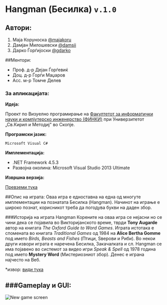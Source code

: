 # Hangman (Бесилка) ```v.1.0```
## Автори:
1. Маја Коруноска [@majakoru](https://github.com/majakoru)
2. Дамјан Милошевски [@damsii](https://github.com/damsii)
3. Дарко Ѓорѓијоски [@gdarko]( https://github.com/gdarko)

##Ментори:
* Проф. д-р Дејан Ѓорѓевиќ
* Доц. д-р Ѓорѓи Маџаров
* Асс. м-р Томче Делев

### За апликацијата:
**Идеја:**

 Проект по Визуeлно програмирање на [Факултетот за информатички науки и компјутерско инженерство (ФИНКИ)](http://www.finki.ukim.mk/mk/home) при Универзитeтот „Св.Кирил и Методиј" во Скопје. 
 
**Програмски јазик:**

```Microsoft Visual C# ```

 **Имплементација:**
 
* .NET Framework 4.5.3
* Развојна околина: Microsoft Visual Studio 2013 Ultimate

**Извршна верзија:**

[Превземи тука](http://example.com)

##Опис на играта:
Оваа игра е едноставна на една од многуте имплементации на познатата Бесилка (Hangman). Начинот на играње е широко познат, корисникот треба да погодува букви на даден збор.

###Историја на играта Hangman
Корените на оваа игра се нејасни но се чини дека се појавила во Викторијанското време, тврди **Tony Augarde** автор на книгата _The Oxford Guide to Word Games_. Играта истотака е спомената во книгата _Traditional Games_ од 1984 на **Alice Bertha Gomme** под името _Birds, Beasts and Fishes_ (Птици, Ѕверови и Риби).
Во некои други извори играта е наречена Бесилка, Закачалката и сл. Hangman се има појавено во системот за видео игри *Speak & Spell* од 1978 година под името **Mystery Word** (Мистериозниот збор). Денес е играна најчесто на Веб.

*извор: [види тука](http://en.wikipedia.org/wiki/Hangman_%28game%29#History_of_the_Hangman_game)

###Gameplay и GUI:
---
![New game screen](/screens/Screenshot_1.png)


